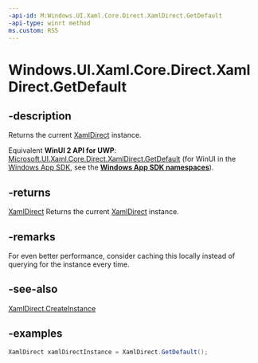 ```yaml
---
-api-id: M:Windows.UI.Xaml.Core.Direct.XamlDirect.GetDefault
-api-type: winrt method
ms.custom: RS5
---
```


<!-- Method syntax.
public XamlDirect XamlDirect.GetDefault()
-->

# Windows.UI.Xaml.Core.Direct.XamlDirect.GetDefault

## -description
Returns the current [XamlDirect](xamldirect.md) instance. 

Equivalent **WinUI 2 API for UWP**: [Microsoft.UI.Xaml.Core.Direct.XamlDirect.GetDefault](/windows/winui/api/microsoft.ui.xaml.core.direct.xamldirect.getdefault) (for WinUI in the [Windows App SDK](/windows/apps/windows-app-sdk/), see the **[Windows App SDK namespaces](/windows/windows-app-sdk/api/winrt/)**).

## -returns
[XamlDirect](xamldirect.md)
Returns the current [XamlDirect](xamldirect.md) instance. 

## -remarks
For even better performance, consider caching this locally instead of querying for the instance every time.

## -see-also
[XamlDirect.CreateInstance](xamldirect_createinstance_2026807211.md)

## -examples

```csharp
XamlDirect xamlDirectInstance = XamlDirect.GetDefault();
```
